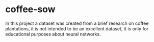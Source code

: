 # coffee-sow
In this project a dataset was created from a brief research on coffee plantations, it is not intended to be an excellent dataset, it is only for educational purposes about neural networks.
